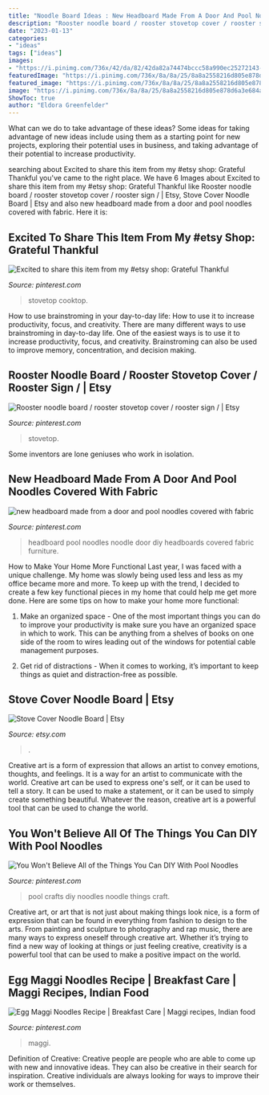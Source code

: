 ```yaml
---
title: "Noodle Board Ideas : New Headboard Made From A Door And Pool Noodles Covered With Fabric"
description: "Rooster noodle board / rooster stovetop cover / rooster sign /"
date: "2023-01-13"
categories:
- "ideas"
tags: ["ideas"]
images:
- "https://i.pinimg.com/736x/42/da/82/42da82a74474bccc58a990ec25272143--diy-pool-pool-noodles.jpg"
featuredImage: "https://i.pinimg.com/736x/8a/8a/25/8a8a2558216d805e878d6a3e684ad438.jpg"
featured_image: "https://i.pinimg.com/736x/8a/8a/25/8a8a2558216d805e878d6a3e684ad438.jpg"
image: "https://i.pinimg.com/736x/8a/8a/25/8a8a2558216d805e878d6a3e684ad438.jpg"
ShowToc: true
author: "Eldora Greenfelder"
---
```



What can we do to take advantage of these ideas?
Some ideas for taking advantage of new ideas include using them as a starting point for new projects, exploring their potential uses in business, and taking advantage of their potential to increase productivity.

	

		
searching about Excited to share this item from my #etsy shop: Grateful Thankful you've came to the right place. We have 6 Images about Excited to share this item from my #etsy shop: Grateful Thankful like Rooster noodle board / rooster stovetop cover / rooster sign / | Etsy, Stove Cover Noodle Board | Etsy and also new headboard made from a door and pool noodles covered with fabric. Here it is:
		
    
## Excited To Share This Item From My #etsy Shop: Grateful Thankful

<img loading=lazy src="https://i.pinimg.com/736x/c4/77/14/c47714167d638f24fe7cd74e0a9baa27.jpg" onerror="this.onerror=null;this.src='https://tse4.mm.bing.net/th?id=OIP.4ZbiH1B6t7E5G8fb2mVWAQHaKF&amp;pid=15.1';" alt="Excited to share this item from my #etsy shop: Grateful Thankful">

_Source: pinterest.com_

>stovetop cooktop. 

	

How to use brainstroming in your day-to-day life: How to use it to increase productivity, focus, and creativity.
There are many different ways to use brainstroming in day-to-day life. One of the easiest ways is to use it to increase productivity, focus, and creativity. Brainstroming can also be used to improve memory, concentration, and decision making.

    
## Rooster Noodle Board / Rooster Stovetop Cover / Rooster Sign / | Etsy

<img loading=lazy src="https://i.pinimg.com/736x/8a/8a/25/8a8a2558216d805e878d6a3e684ad438.jpg" onerror="this.onerror=null;this.src='https://tse4.mm.bing.net/th?id=OIP.1ofToIVit2bj4qAlm6bfTAHaIh&amp;pid=15.1';" alt="Rooster noodle board / rooster stovetop cover / rooster sign / | Etsy">

_Source: pinterest.com_

>stovetop. 

	

Some inventors are lone geniuses who work in isolation.

    
## New Headboard Made From A Door And Pool Noodles Covered With Fabric

<img loading=lazy src="https://i.pinimg.com/originals/1f/ce/68/1fce68a2706b3edcd0e995a5691e27b4.jpg" onerror="this.onerror=null;this.src='https://tse2.mm.bing.net/th?id=OIP.bRsTsiOUMlXuA8MK4Xx_9QHaJ4&amp;pid=15.1';" alt="new headboard made from a door and pool noodles covered with fabric">

_Source: pinterest.com_

>headboard pool noodles noodle door diy headboards covered fabric furniture. 

	

How to Make Your Home More Functional
Last year, I was faced with a unique challenge. My home was slowly being used less and less as my office became more and more. To keep up with the trend, I decided to create a few key functional pieces in my home that could help me get more done. Here are some tips on how to make your home more functional: 
1. Make an organized space - One of the most important things you can do to improve your productivity is make sure you have an organized space in which to work. This can be anything from a shelves of books on one side of the room to wires leading out of the windows for potential cable management purposes. 

2. Get rid of distractions - When it comes to working, it’s important to keep things as quiet and distraction-free as possible.

    
## Stove Cover Noodle Board | Etsy

<img loading=lazy src="https://i.etsystatic.com/17018583/r/il/cf892d/1676992511/il_570xN.1676992511_a74h.jpg" onerror="this.onerror=null;this.src='https://tse2.mm.bing.net/th?id=OIP.iKqXPf_oUWtlgpcS2BrxOgHaFj&amp;pid=15.1';" alt="Stove Cover Noodle Board | Etsy">

_Source: etsy.com_

>. 

	

Creative art is a form of expression that allows an artist to convey emotions, thoughts, and feelings. It is a way for an artist to communicate with the world. Creative art can be used to express one's self, or it can be used to tell a story. It can be used to make a statement, or it can be used to simply create something beautiful. Whatever the reason, creative art is a powerful tool that can be used to change the world.

    
## You Won&#039;t Believe All Of The Things You Can DIY With Pool Noodles

<img loading=lazy src="https://i.pinimg.com/736x/42/da/82/42da82a74474bccc58a990ec25272143--diy-pool-pool-noodles.jpg" onerror="this.onerror=null;this.src='https://tse4.mm.bing.net/th?id=OIP.clA1TwTdiuQZiJrMcHUDoQCxEs&amp;pid=15.1';" alt="You Won&#039;t Believe All of the Things You Can DIY With Pool Noodles">

_Source: pinterest.com_

>pool crafts diy noodles noodle things craft. 

	

Creative art, or art that is not just about making things look nice, is a form of expression that can be found in everything from fashion to design to the arts. From painting and sculpture to photography and rap music, there are many ways to express oneself through creative art. Whether it’s trying to find a new way of looking at things or just feeling creative, creativity is a powerful tool that can be used to make a positive impact on the world.

    
## Egg Maggi Noodles Recipe | Breakfast Care | Maggi Recipes, Indian Food

<img loading=lazy src="https://i.pinimg.com/736x/c7/9d/8d/c79d8d7ee19111e36d179cd148e7297c.jpg" onerror="this.onerror=null;this.src='https://tse4.mm.bing.net/th?id=OIP.aBDpP8pYJwIQxA9Ynicd2QHaIe&amp;pid=15.1';" alt="Egg Maggi Noodles Recipe | Breakfast Care | Maggi recipes, Indian food">

_Source: pinterest.com_

>maggi. 

	

Definition of Creative:
Creative people are people who are able to come up with new and innovative ideas. They can also be creative in their search for inspiration. Creative individuals are always looking for ways to improve their work or themselves.

